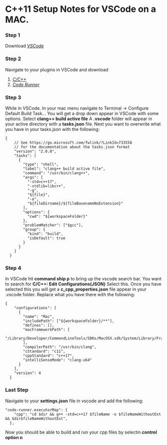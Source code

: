 # C++11 Setup Notes for VSCode on a MAC.

### Step 1
Download *[VSCode](https://code.visualstudio.com)*

### Step 2
Navigate to your plugins in VSCode and download
1. *[C/C++](https://marketplace.visualstudio.com/items?itemName=ms-vscode.cpptools)*
2. *[Code Runner](https://marketplace.visualstudio.com/items?itemName=formulahendry.code-runner)*

### Step 3
While in VSCode. In your mac menu navigate to Terminal -> Configure Default Build Task...
You will get a drop down appear in VSCode with some options.
Select __clang++ build active file__
A __.vscode__ folder will appear in your active directory with a __tasks.json__ file.
Next you want to overwrite what you have in your tasks.json with the following:
```
{
	// See https://go.microsoft.com/fwlink/?LinkId=733558
	// for the documentation about the tasks.json format
	"version": "2.0.0",
	"tasks": [
	  {
		"type": "shell",
		"label": "clang++ build active file",
		"command": "/usr/bin/clang++",
		"args": [
		  "-std=c++17",
		  "-stdlib=libc++",
		  "-g",
		  "${file}",
		  "-o",
		  "${fileDirname}/${fileBasenameNoExtension}"
		],
		"options": {
		  "cwd": "${workspaceFolder}"
		},
		"problemMatcher": ["$gcc"],
		"group": {
		  "kind": "build",
		  "isDefault": true
		}
	  }
	]
  }
```

### Step 4
In VSCode hit __command ship p__ to bring up the vscode search bar.
You want to search for __C/C++: Edit Configurations(JSON)__
Select this.
Once you have selected this you will get a __c_cpp_properties.json__ file appear in your .vscode folder.
Replace what you have there with the following:
```
{
    "configurations": [
      {
        "name": "Mac",
        "includePath": ["${workspaceFolder}/**"],
        "defines": [],
        "macFrameworkPath": [
          "/Library/Developer/CommandLineTools/SDKs/MacOSX.sdk/System/Library/Frameworks"
        ],
        "compilerPath": "/usr/bin/clang",
        "cStandard": "c11",
        "cppStandard": "c++17",
        "intelliSenseMode": "clang-x64"
      }
    ],
    "version": 4
  }
```

### Last Step
Navigate to your __settings.json__ file in vscode and add the following:
```
"code-runner.executorMap": {
    "cpp": "cd $dir && g++ -std=c++17 $fileName -o $fileNameWithoutExt && $dir$fileNameWithoutExt",
  },
```
Now you should be able to build and run your cpp files by selectin __control option n__
